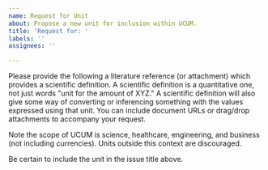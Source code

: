 ```yaml
---
name: Request for Unit
about: Propose a new unit for inclusion within UCUM.
title: 'Request for: '
labels: ''
assignees: ''

---
```


Please provide the following a literature reference (or attachment) which provides a scientific definition. A scientific definition is a quantitative one, not just words "unit for the amount of XYZ." A scientific definition will also give some way of converting or inferencing something with the values expressed using that unit. You can include document URLs or drag/drop attachments to accompany your request.

Note the scope of UCUM is science, healthcare, engineering, and business (not including currencies). Units outside this context are discouraged.

Be certain to include the unit in the issue title above.

